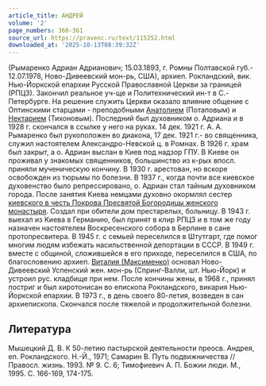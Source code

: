 ```yaml
---
article_title: АНДРЕЙ
volume: '2'
page_numbers: 360-361
source_url: https://pravenc.ru/text/115252.html
downloaded_at: '2025-10-13T08:39:32Z'
---
```


(Рымаренко Адриан Адрианович; 15.03.1893, г. Ромны Полтавской губ.- 12.07.1978, Ново-Дивеевский мон-рь, США), архиеп. Рокландский, вик. Нью-Йоркской епархии Русской Православной Церкви за границей (РПЦЗ). Закончил реальное уч-ще и Политехнический ин-т в С.-Петербурге. На решение служить Церкви оказало влияние общение с Оптинскими старцами - преподобными [Анатолием](https://pravenc.ru/text/Анатолием.html) (Потаповым) и [Нектарием](https://pravenc.ru/text/Нектарий.html) (Тихоновым). Последний был духовником о. Адриана и в 1928 г. скончался в ссылке у него на руках. 14 дек. 1921 г. А. А. Рымаренко был рукоположен во диакона, 17 дек. 1921 г.- во священника, служил настоятелем Александро-Невской ц. в Ромнах. В 1926 г. храм был закрыт, а о. Адриан выслан в Киев под надзор ГПУ. В Киеве он проживал у знакомых священников, большинство из к-рых впосл. приняли мученическую кончину. В 1930 г. арестован, но вскоре освобожден из тюрьмы по болезни. В 1937 г., когда почти все киевское духовенство было репрессировано, о. Адриан стал тайным духовником города. После занятия Киева немцами духовно окормлял сестер [киевского в честь Покрова Пресвятой Богородицы женского монастыря](<https://pravenc.ru/text/киевского в честь Покрова Пресвятой Богородицы женского монастыря.html>). Создал при обители дом престарелых, больницу. В 1943 г. выехал из Киева в Германию, был принят в клир РПЦЗ и в том же году назначен настоятелем Воскресенского собора в Берлине в сане протопресвитера. В 1945 г. с семьей переселился в Штутгарт, где помог многим людям избежать насильственной депортации в СССР. В 1949 г. вместе с общиной, сложившейся в его приходе, переселился в США, по благословению архиеп. [Виталия (Максименко)](<https://pravenc.ru/text/Виталия (Максименко).html>) основал Ново-Дивеевский Успенский жен. мон-рь (Спринг-Валли, шт. Нью-Йорк) и устроил рус. кладбище при нем. После кончины жены, в 1968 г., принял постриг и был хиротонисан во епископа Рокландского, викария Нью-Йоркской епархии. В 1973 г., в день своего 80-летия, возведен в сан архиепископа. Скончался после тяжелой и продолжительной болезни.

## Литература

Мышецкий Д. В. К 50-летию пастырской деятельности преосв. Андрея, еп. Рокландского. Н.-Й., 1971; Самарин В. Путь подвижничества // Правосл. жизнь. 1993. № 9. С. 6; Тимофиевич А. П. Божии люди. М., 1995. С. 166-169, 174-175.
